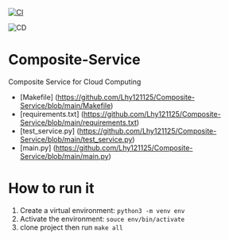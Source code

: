[![CI](https://github.com/Lhy121125/Composite-Service/actions/workflows/main.yml/badge.svg)](https://github.com/Lhy121125/Composite-Service/actions/workflows/main.yml)

![CD](https://codebuild.us-east-2.amazonaws.com/badges?uuid=eyJlbmNyeXB0ZWREYXRhIjoicWxpaVlvNG5kQjFEQ0R0UE9uK2h4dHNDTDJFNElaMWdwYzlQUXZ4ODhvRks0MnJqcWI1S0orZjVWWVdQNTNjeW0ySllsSGZmWFgxRVN1OWZxVVZiam0wPSIsIml2UGFyYW1ldGVyU3BlYyI6InFmcjJrTjdnUnQySkNBcW4iLCJtYXRlcmlhbFNldFNlcmlhbCI6MX0%3D&branch=main)

# Composite-Service
Composite Service for Cloud Computing

* [Makefile] (https://github.com/Lhy121125/Composite-Service/blob/main/Makefile)
* [requirements.txt] (https://github.com/Lhy121125/Composite-Service/blob/main/requirements.txt)
* [test_service.py] (https://github.com/Lhy121125/Composite-Service/blob/main/test_service.py)
* [main.py] (https://github.com/Lhy121125/Composite-Service/blob/main/main.py)

# How to run it
1. Create a virtual environment: `python3 -m venv env`
2. Activate the environment: `souce env/bin/activate`
3. clone project then run `make all`
